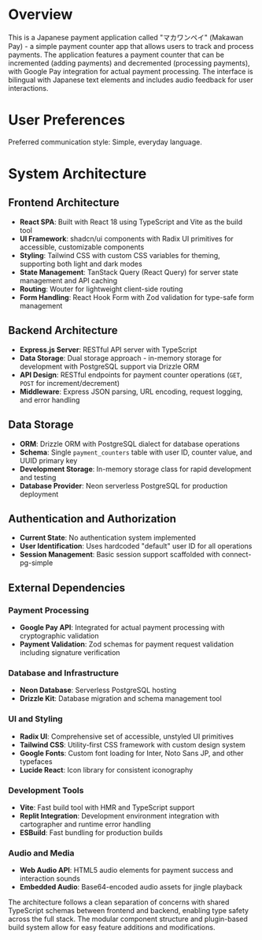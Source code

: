 # Overview

This is a Japanese payment application called "マカワンペイ" (Makawan Pay) - a simple payment counter app that allows users to track and process payments. The application features a payment counter that can be incremented (adding payments) and decremented (processing payments), with Google Pay integration for actual payment processing. The interface is bilingual with Japanese text elements and includes audio feedback for user interactions.

# User Preferences

Preferred communication style: Simple, everyday language.

# System Architecture

## Frontend Architecture
- **React SPA**: Built with React 18 using TypeScript and Vite as the build tool
- **UI Framework**: shadcn/ui components with Radix UI primitives for accessible, customizable components
- **Styling**: Tailwind CSS with custom CSS variables for theming, supporting both light and dark modes
- **State Management**: TanStack Query (React Query) for server state management and API caching
- **Routing**: Wouter for lightweight client-side routing
- **Form Handling**: React Hook Form with Zod validation for type-safe form management

## Backend Architecture
- **Express.js Server**: RESTful API server with TypeScript
- **Data Storage**: Dual storage approach - in-memory storage for development with PostgreSQL support via Drizzle ORM
- **API Design**: RESTful endpoints for payment counter operations (`GET`, `POST` for increment/decrement)
- **Middleware**: Express JSON parsing, URL encoding, request logging, and error handling

## Data Storage
- **ORM**: Drizzle ORM with PostgreSQL dialect for database operations
- **Schema**: Single `payment_counters` table with user ID, counter value, and UUID primary key
- **Development Storage**: In-memory storage class for rapid development and testing
- **Database Provider**: Neon serverless PostgreSQL for production deployment

## Authentication and Authorization
- **Current State**: No authentication system implemented
- **User Identification**: Uses hardcoded "default" user ID for all operations
- **Session Management**: Basic session support scaffolded with connect-pg-simple

## External Dependencies

### Payment Processing
- **Google Pay API**: Integrated for actual payment processing with cryptographic validation
- **Payment Validation**: Zod schemas for payment request validation including signature verification

### Database and Infrastructure
- **Neon Database**: Serverless PostgreSQL hosting
- **Drizzle Kit**: Database migration and schema management tool

### UI and Styling
- **Radix UI**: Comprehensive set of accessible, unstyled UI primitives
- **Tailwind CSS**: Utility-first CSS framework with custom design system
- **Google Fonts**: Custom font loading for Inter, Noto Sans JP, and other typefaces
- **Lucide React**: Icon library for consistent iconography

### Development Tools
- **Vite**: Fast build tool with HMR and TypeScript support
- **Replit Integration**: Development environment integration with cartographer and runtime error handling
- **ESBuild**: Fast bundling for production builds

### Audio and Media
- **Web Audio API**: HTML5 audio elements for payment success and interaction sounds
- **Embedded Audio**: Base64-encoded audio assets for jingle playback

The architecture follows a clean separation of concerns with shared TypeScript schemas between frontend and backend, enabling type safety across the full stack. The modular component structure and plugin-based build system allow for easy feature additions and modifications.